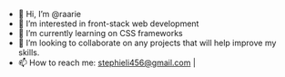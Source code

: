 - 👋 Hi, I’m @raarie
- 👀 I’m interested in front-stack web development
- 🌱 I’m currently learning on CSS frameworks
- 💞️ I’m looking to collaborate on any projects that will help improve my skills.
- 📫 How to reach me: stephieli456@gmail.com | 

<!---
raarie/raarie is a ✨ special ✨ repository because its `README.md` (this file) appears on your GitHub profile.
You can click the Preview link to take a look at your changes.
--->
